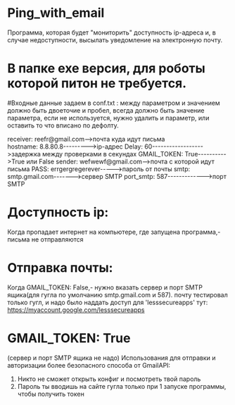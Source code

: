 # Ping_with_email
Программа, которая будет "мониторить" доступность ip-адреса и, 
в случае недоступности, высылать уведомление на электронную почту.

# В папке exe версия, для роботы которой питон не требуется.

#Входные данные задаем в conf.txt :
между параметром и значением должно быть двоеточие и пробел,
всегда должно быть значение параметра, если не используется,
нужно удалить и параметр, или оставить то что вписано по дефолту.

receiver: reefr@gmail.com-->почта куда идут письма  
hostname: 8.8.80.8--------->ip-адрес
Delay: 60------------------>задержка между проверками в секундах
GMAIL_TOKEN: True---------->True или False
sender: wefwewf@gmail.com-->почта с которой идут письма
PASS: errgergregerever----->пароль от почты
smtp: smtp.gmail.com------->сервер SMTP
port_smtp: 587------------->порт SMTP

# Доступность ip:
Когда пропадает интернет на компьютере, где запущена программа,- письма
не отправляются

# Отправка почты:
Когда GMAIL_TOKEN: False,- нужно вказать сервер и порт SMTP ящика(для гугла по умолчанию 
smtp.gmail.com и 587). 
почту тестировал только гугл, и надо было наддать доступ для 'lesssecureapps' тут:
https://myaccount.google.com/lesssecureapps

# GMAIL_TOKEN: True
(сервер и порт SMTP ящика не надо)
Использования для отправки и авторизации более безопасного способа от GmailAPI:
1) Никто не сможет открыть конфиг и посмотреть твой пароль
2) Пароль ты вводишь на сайте гугла только при 1 запуске программы, чтобы получить токен
